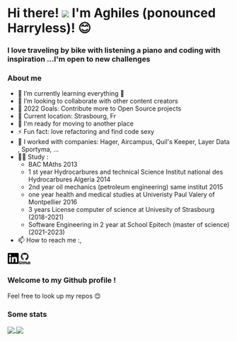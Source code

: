 # Hi there! <img src="https://media.giphy.com/media/hvRJCLFzcasrR4ia7z/giphy.gif" width="25px"> I'm Aghiles (ponounced Harryless)! :blush:

### I love traveling by bike with listening a piano and coding with inspiration ...I'm open to new challenges 

### About me
  - 🌱 I’m currently learning everything 🤣
  - 👯 I’m looking to collaborate with other content creators
  - 🥅 2022 Goals: Contribute more to Open Source projects
  - 📍 Current location: Strasbourg, Fr
  - 💬 I'm ready for moving to another place
  - ⚡ Fun fact: love refactoring and find code sexy
  - 💾 I worked with companies:  Hager, Aircampus, Quil's Keeper, Layer Data , Sportyma, ...
  - 🧟‍♂️ Study : 
    - BAC MAths 2013
    - 1 st year Hydrocarbures and technical Science Institut national des Hydrocarbures Algeria 2014
    - 2nd year oil mechanics (petroleum engineering) same institut 2015
    - one year health and medical studies at Univeristy Paul Valery of Montpellier 2016
    - 3 years License computer of science at Univesity of Strasbourg (2018-2021)
    - Software Engineering in 2 year at School Epitech (master of science) (2021-2023)
  - 📫 How to reach me :,

<a href="https://github.com/loupdemon"><img src="https://raw.githubusercontent.com/devicons/devicon/9f4f5cdb393299a81125eb5127929ea7bfe42889/icons/github/github-original-wordmark.svg" alt="github" width="26px"/></a>&nbsp;   <a href="https://www.linkedin.com/in/azzoug-aghiles/"><img src="https://raw.githubusercontent.com/devicons/devicon/9f4f5cdb393299a81125eb5127929ea7bfe42889/icons/linkedin/linkedin-plain.svg" alt="linkedin" width="26px" align="left"/></a>&nbsp;

### Welcome to my Github profile !

Feel free to look up my repos :blush:

### Some stats

<a href="https://github.com/sihamais">
  <img align="center" src="https://github-readme-stats.vercel.app/api?username=loupdemon&count_private=true&show_icons=true&hide=stars,issues&theme=tokyonight" />
</a>
<a href="https://github.com/sihamais">
  <img align="center" src="https://github-readme-stats.vercel.app/api/top-langs/?username=loupdemon&layout=compact&hide=Vue,Java&theme=tokyonight&langs_count=6" />
</a>
